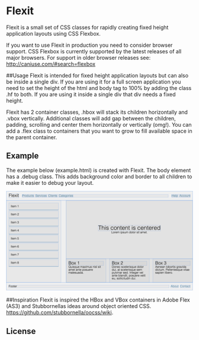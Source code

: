 Flexit
======

Flexit is a small set of CSS classes for rapidly creating fixed height application layouts using CSS Flexbox.

If you want to use Flexit in production you need to consider browser support. CSS Flexbox is currently supported by the latest releases of all major browsers.
For support in older browser releases see: http://caniuse.com/#search=flexbox

##Usage
Flexit is intended for fixed height application layouts but can also be inside a single div. If you are using it for a full screen application you need to set the height of the html and body tag to 100% by adding the class .hf to both. If you are using it inside a single div that div needs a fixed height.

Flexit has 2 container classes, .hbox will stack its children horizontally and .vbox vertically. Additional classes will add gap between the children, padding, scrolling and center them horizontally or vertically (omg!). You can add a .flex class to containers that you want to grow to fill available space in the parent container.

## Example
The example below (example.html) is created with Flexit. The body element has a .debug class. This adds background color and border to all children to make it easier to debug your layout.

![Flexit example layout](example.png)

##Inspiration
Flexit is inspired the HBox and VBox containers in Adobe Flex (AS3) and Stubbornellas ideas around object oriented CSS. https://github.com/stubbornella/oocss/wiki.

## License
